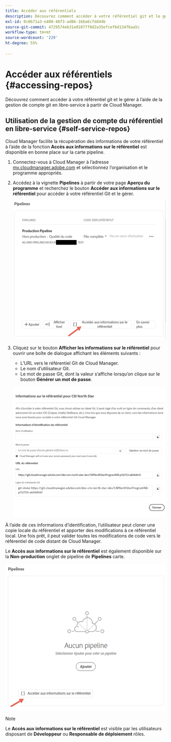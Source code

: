 ```yaml
---
title: Accéder aux référentiels
description: Découvrez comment accéder à votre référentiel git et le gérer à l’aide de la gestion de compte git en libre-service à partir de Cloud Manager.
exl-id: 0c0671a3-e400-46f3-ad86-166a6cfdd44b
source-git-commit: 4729574eb31e01077f0d2a35efcef6d134f6aa5c
workflow-type: tm+mt
source-wordcount: '229'
ht-degree: 55%

---
```


# Accéder aux référentiels {#accessing-repos}

Découvrez comment accéder à votre référentiel git et le gérer à l’aide de la gestion de compte git en libre-service à partir de Cloud Manager.

## Utilisation de la gestion de compte du référentiel en libre-service {#self-service-repos}

Cloud Manager facilite la récupération des informations de votre référentiel à l’aide de la fonction **Accès aux informations sur le référentiel** est disponible en bonne place sur la carte pipeline.

1. Connectez-vous à Cloud Manager à l’adresse [my.cloudmanager.adobe.com](https://my.cloudmanager.adobe.com/) et sélectionnez l’organisation et le programme appropriés.

1. Accédez à la vignette **Pipelines** à partir de votre page **Aperçu du programme** et recherchez le bouton **Accéder aux informations sur le référentiel** pour accéder à votre référentiel Git et le gérer.

   ![Bouton Accéder aux informations sur le référentiel de la vignette d’environnements](/help/implementing/cloud-manager/assets/repos/access-repo1.png)

1. Cliquez sur le bouton **Afficher les informations sur le référentiel** pour ouvrir une boîte de dialogue affichant les éléments suivants :

   * L’URL vers le référentiel Git de Cloud Manager.
   * Le nom d’utilisateur Git.
   * Le mot de passe Git, dont la valeur s’affiche lorsqu’on clique sur le bouton **Générer un mot de passe**.

   ![](/help/implementing/cloud-manager/assets/repos/access-repo-create.png)

À l’aide de ces informations d’identification, l’utilisateur peut cloner une copie locale du référentiel et apporter des modifications à ce référentiel local. Une fois prêt, il peut valider toutes les modifications de code vers le référentiel de code distant de Cloud Manager.

Le **Accès aux informations sur le référentiel** est également disponible sur la **Non-production** onglet de pipeline de **Pipelines** carte.

![Bouton Accéder aux informations de Repo dans l’onglet hors production](/help/implementing/cloud-manager/assets/repos/access-repo-nonprod.png)

>[!NOTE]
>
>Le **Accès aux informations sur le référentiel** est visible par les utilisateurs disposant de **Développeur** ou **Responsable de déploiement** rôles.
